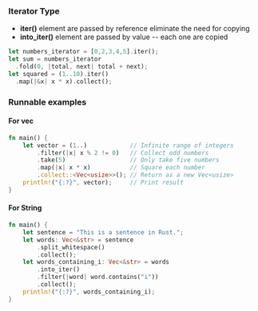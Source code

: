 ### Iterator Type


- **iter()**  element are passed by reference eliminate the need for copying
- **into_iter()** element are passed by value -- each one are copied


```rust
let numbers_iterator = [0,2,3,4,5].iter();
let sum = numbers_iterator
  .fold(0, |total, next| total + next);
let squared = (1..10).iter()
  .map(|&x| x * x).collect();
```

### Runnable examples

#### For vec
```rust
fn main() {
    let vector = (1..)            // Infinite range of integers
        .filter(|x| x % 2 != 0)   // Collect odd numbers
        .take(5)                  // Only take five numbers
        .map(|x| x * x)           // Square each number
        .collect::<Vec<usize>>(); // Return as a new Vec<usize>
    println!("{:?}", vector);     // Print result
}

```

#### For String

```rust
fn main() {
    let sentence = "This is a sentence in Rust.";
    let words: Vec<&str> = sentence
        .split_whitespace()
        .collect();
    let words_containing_i: Vec<&str> = words
        .into_iter()
        .filter(|word| word.contains("i"))
        .collect();
    println!("{:?}", words_containing_i);
}
```
